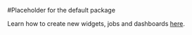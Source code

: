 #Placeholder for the default package

Learn how to create new widgets, jobs and dashboards [here](https://github.com/jameswlane/status-board).
